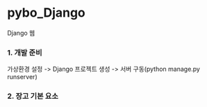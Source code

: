 # pybo_Django
Django 웹

### 1. 개발 준비
가상환경 설정 -> Django 프로젝트 생성 -> 서버 구동(python manage.py runserver)

### 2. 장고 기본 요소
